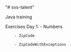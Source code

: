 "# svs-talent" 

Java training 

Exercises
	Day 1:
		- Numbers  

		- ZipCode

		- ZipCodeWithExceptions


